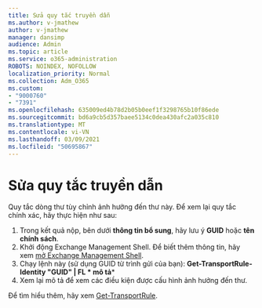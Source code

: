 ```yaml
---
title: Sửa quy tắc truyền dẫn
ms.author: v-jmathew
author: v-jmathew
manager: dansimp
audience: Admin
ms.topic: article
ms.service: o365-administration
ROBOTS: NOINDEX, NOFOLLOW
localization_priority: Normal
ms.collection: Adm_O365
ms.custom:
- "9000760"
- "7391"
ms.openlocfilehash: 635009ed4b78d2b05b0eef1f3298765b10f86ede
ms.sourcegitcommit: bd6a9cb5d357baee5134c0dea430afc2a035c810
ms.translationtype: MT
ms.contentlocale: vi-VN
ms.lasthandoff: 03/09/2021
ms.locfileid: "50695867"
---
```

# <a name="fix-transport-rules"></a>Sửa quy tắc truyền dẫn

Quy tắc dòng thư tùy chỉnh ảnh hưởng đến thư này. Để xem lại quy tắc chính xác, hãy thực hiện như sau:

1. Trong kết quả nộp, bên dưới **thông tin bổ sung**, hãy lưu ý **GUID** hoặc **tên chính sách**.
2. Khởi động Exchange Management Shell. Để biết thêm thông tin, hãy xem [mở Exchange Management Shell](https://go.microsoft.com/fwlink/?linkid=2101432).
3. Chạy lệnh này (sử dụng GUID từ trình gửi của bạn):  **Get-TransportRule-Identity "GUID" | FL * mô tả***
4. Xem lại mô tả để xem các điều kiện được cấu hình ảnh hưởng đến thư.

Để tìm hiểu thêm, hãy xem [Get-TransportRule](https://go.microsoft.com/fwlink/?linkid=2101523).
